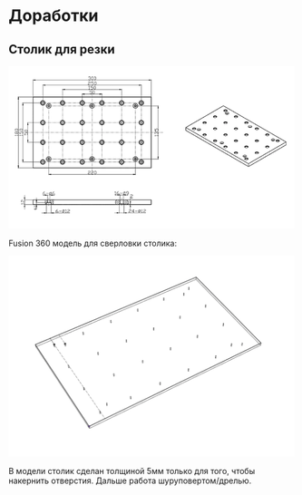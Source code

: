 # Доработки

## Столик для резки

![](<../.gitbook/assets/cnc3018-table (1).png>)

Fusion 360 модель для сверловки столика:

![](../.gitbook/assets/cnctable.png)

В модели столик сделан толщиной 5мм только для того, чтобы накернить отверстия. Дальше работа шуруповертом/дрелью.
